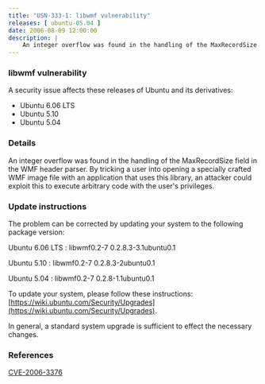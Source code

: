 ```yaml
---
title: "USN-333-1: libwmf vulnerability"
releases: [ ubuntu-05.04 ]
date: 2006-08-09 12:00:00
description: |
    An integer overflow was found in the handling of the MaxRecordSize field in the WMF header parser. By tricking a user into opening a specially crafted WMF image file with an application that uses this library, an attacker could exploit this to execute arbitrary code with the user&#39;s privileges.
--- 
```

 
### libwmf vulnerability

A security issue affects these releases of Ubuntu and its derivatives:

* Ubuntu 6.06 LTS
* Ubuntu 5.10
* Ubuntu 5.04

### Details

An integer overflow was found in the handling of the MaxRecordSize field in the WMF header parser. By tricking a user into opening a specially crafted WMF image file with an application that uses this library, an attacker could exploit this to execute arbitrary code with the user&#39;s privileges.

### Update instructions

The problem can be corrected by updating your system to the following package version:

Ubuntu 6.06 LTS
 : libwmf0.2-7 <span>0.2.8.3-3.1ubuntu0.1</span>

Ubuntu 5.10
 : libwmf0.2-7 <span>0.2.8.3-2ubuntu0.1</span>

Ubuntu 5.04
 : libwmf0.2-7 <span>0.2.8-1.1ubuntu0.1</span>

To update your system, please follow these instructions: [https://wiki.ubuntu.com/Security/Upgrades](https://wiki.ubuntu.com/Security/Upgrades).

In general, a standard system upgrade is sufficient to effect the necessary changes.

### References

 [CVE-2006-3376](http://people.ubuntu.com/~ubuntu-security/cve/CVE-2006-3376)
 
